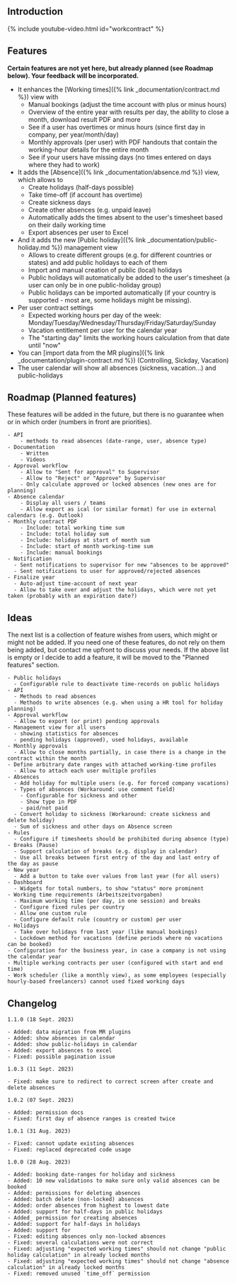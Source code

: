 
## Introduction

{% include youtube-video.html id="workcontract" %}

## Features

**Certain features are not yet here, but already planned (see Roadmap below). Your feedback will be incorporated.**

- It enhances the [Working times]({% link _documentation/contract.md %}) view with 
  - Manual bookings (adjust the time account with plus or minus hours)
  - Overview of the entire year with results per day, the ability to close a month, download result PDF and more
  - See if a user has overtimes or minus hours (since first day in company, per year/month/day)
  - Monthly approvals (per user) with PDF handouts that contain the working-hour details for the entire month
  - See if your users have missing days (no times entered on days where they had to work)
- It adds the [Absence]({% link _documentation/absence.md %}) view, which allows to
  - Create holidays (half-days possible)
  - Take time-off (if account has overtime)
  - Create sickness days
  - Create other absences (e.g. unpaid leave)
  - Automatically adds the times absent to the user's timesheet based on their daily working time
  - Export absences per user to Excel
- And it adds the new [Public holiday]({% link _documentation/public-holiday.md %}) management view
  - Allows to create different groups (e.g. for different countries or states) and add public holidays to each of them 
  - Import and manual creation of public (local) holidays
  - Public holidays will automatically be added to the user's timesheet (a user can only be in one public-holiday group)
  - Public holidays can be imported automatically (if your country is supported - most are, some holidays might be missing).
- Per user contract settings
  - Expected working hours per day of the week: Monday/Tuesday/Wednesday/Thursday/Friday/Saturday/Sunday
  - Vacation entitlement per user for the calendar year
  - The "starting day" limits the working hours calculation from that date until "now"  
- You can [import data from the MR plugins]({% link _documentation/plugin-contract.md %}) (Controlling, Sickday, Vacation)
- The user calendar will show all absences (sickness, vacation...) and public-holidays

## Roadmap (Planned features)

These features will be added in the future, but there is no guarantee when or in which order (numbers in front are priorities).

```
- API 
    - methods to read absences (date-range, user, absence type)
- Documentation
    - Written
    - Videos
- Approval workflow
    - Allow to "Sent for approval" to Supervisor
    - Allow to "Reject" or "Approve" by Supervisor
    - Only calculate approved or locked absences (new ones are for planning)
- Absence calendar
    - Display all users / teams
    - Allow export as ical (or similar format) for use in external calendars (e.g. Outlook)
- Monthly contract PDF
    - Include: total working time sum
    - Include: total holiday sum
    - Include: holidays at start of month sum
    - Include: start of month working-time sum
    - Include: manual bookings
- Notification
  - Sent notifications to supervisor for new "absences to be approved"
  - Sent notifications to user for approved/rejected absences
- Finalize year
  - Auto-adjust time-account of next year
  - Allow to take over and adjust the holidays, which were not yet taken (probably with an expiration date?)
```

## Ideas 

The next list is a collection of feature wishes from users, which might or might not be added. 
If you need one of these features, do not rely on them being added, but contact me upfront to discuss your needs.
If the above list is empty or I decide to add a feature, it will be moved to the "Planned features" section.

```
- Public holidays
  - Configurable rule to deactivate time-records on public holidays
- API 
  - Methods to read absences
  - Methods to write absences (e.g. when using a HR tool for holiday planning)
- Approval workflow
  - Allow to export (or print) pending approvals
- Management view for all users
  - showing statistics for absences
  - pending holidays (approved), used holidays, available
- Monthly approvals
  - Allow to close months partially, in case there is a change in the contract within the month
- Define arbitrary date ranges with attached working-time profiles
  - Allow to attach each user multiple profiles
- Absences
  - Add holiday for multiple users (e.g. for forced company vacations)
  - Types of absences (Workaround: use comment field)
    - Configurable for sickness and other
    - Show type in PDF
    - paid/not paid
  - Convert holiday to sickness (Workaround: create sickness and delete holiday)
  - Sum of sickness and other days on Absence screen
- Rules
  - Configure if timesheets should be prohibited during absence (type)
- Breaks (Pause)
  - Support calculation of breaks (e.g. display in calendar)
  - Use all breaks between first entry of the day and last entry of the day as pause
- New year 
  - Add a button to take over values from last year (for all users)
- Dashboard 
  - Widgets for total numbers, to show "status" more prominent
- Working time requirements (Arbeitszeitvorgaben)
  - Maximum working time (per day, in one session) and breaks
  - Configure fixed rules per country
  - Allow one custom rule
  - Configure default rule (country or custom) per user
- Holidays
  - Take over holidays from last year (like manual bookings)
  - Lockdown method for vacations (define periods where no vacations can be booked)
- Configuration for the business year, in case a company is not using the calendar year
- Multiple working contracts per user (configured with start and end time)
- Work scheduler (like a monthly view), as some employees (especially hourly-based freelancers) cannot used fixed working days
```

## Changelog

```
1.1.0 (18 Sept. 2023)

- Added: data migration from MR plugins
- Added: show absences in calendar
- Added: show public-holidays in calendar
- Added: export absences to excel
- Fixed: possible pagination issue

1.0.3 (11 Sept. 2023)

- Fixed: make sure to redirect to correct screen after create and delete absences

1.0.2 (07 Sept. 2023)

- Added: permission docs
- Fixed: first day of absence ranges is created twice

1.0.1 (31 Aug. 2023)

- Fixed: cannot update existing absences
- Fixed: replaced deprecated code usage

1.0.0 (28 Aug. 2023)

- Added: booking date-ranges for holiday and sickness
- Added: 10 new validations to make sure only valid absences can be booked
- Added: permissions for deleting absences
- Added: batch delete (non-locked) absences
- Added: order absences from highest to lowest date
- Added: support for half-days in public holidays
- Added_ permission for creating absences
- Added: support for half-days in holidays
- Added: support for
- Fixed: editing absences only non-locked absences
- Fixed: several calculations were not correct
- Fixed: adjusting "expected working times" should not change "public holiday calculation" in already locked months
- Fixed: adjusting "expected working times" should not change "absence calculation" in already locked months
- Fixed: removed unused `time_off` permission
```
